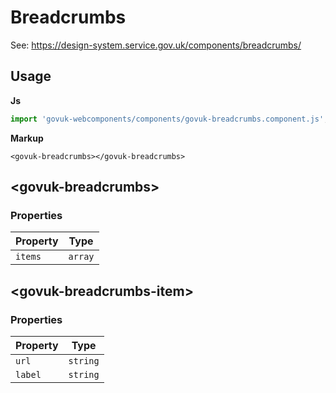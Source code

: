 # Breadcrumbs

See: https://design-system.service.gov.uk/components/breadcrumbs/

## Usage

**Js**

```javascript
import 'govuk-webcomponents/components/govuk-breadcrumbs.component.js';
```

**Markup**

```markup
<govuk-breadcrumbs></govuk-breadcrumbs>
```



## &lt;govuk-breadcrumbs&gt;


### Properties

| Property  |  Type     |
|-----------|-----------|
| `items` | `array` |






## &lt;govuk-breadcrumbs-item&gt;


### Properties

| Property  |  Type     |
|-----------|-----------|
| `url` | `string` |
| `label` | `string` |





